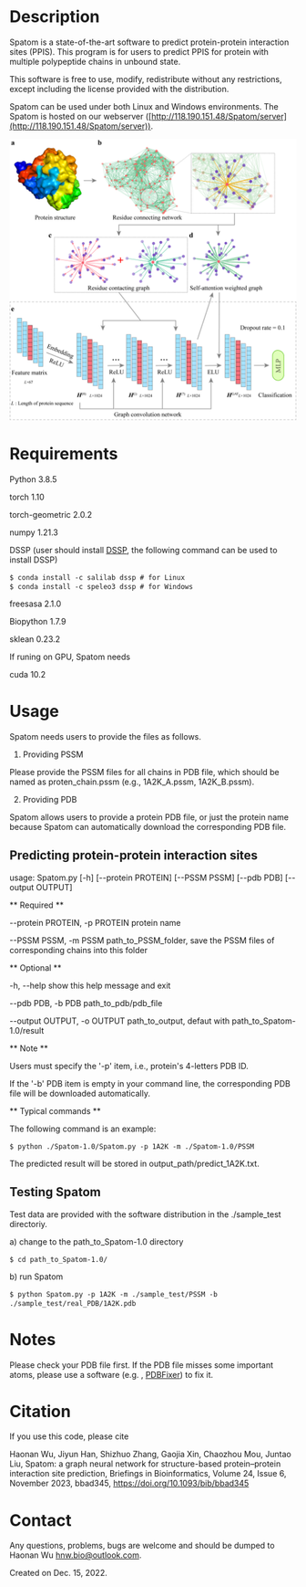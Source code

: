 # Description

Spatom is a state-of-the-art software to predict protein-protein interaction sites (PPIS). This program is for users to predict PPIS for protein with multiple polypeptide chains in unbound state.
                                                                                
This software is free to use, modify, redistribute without any restrictions, except including the license provided with the distribution. 

Spatom can be used under both Linux and Windows environments. The Spatom is hosted on our webserver ([http://118.190.151.48/Spatom/server](http://118.190.151.48/Spatom/server)).

![Spatom_workflow](https://github.com/Wu-Haonan/Spatom/blob/main/IMG/Spatom_workflow.png)

# Requirements

Python 3.8.5

torch 1.10

torch-geometric 2.0.2

numpy 1.21.3

DSSP (user should install [DSSP](https://swift.cmbi.umcn.nl/gv/dssp/), the following command can be used to install DSSP)

```
$ conda install -c salilab dssp # for Linux
$ conda install -c speleo3 dssp # for Windows
```

freesasa 2.1.0

Biopython 1.7.9

sklean 0.23.2

If runing on GPU, Spatom needs

cuda 10.2

# Usage

Spatom needs users to provide the files as follows.

1) Providing PSSM

Please provide the PSSM files for all chains in PDB file, which should be named as proten_chain.pssm (e.g., 1A2K_A.pssm, 1A2K_B.pssm).

2) Providing PDB

Spatom allows users to provide a protein PDB file, or just the protein name because Spatom can automatically download the corresponding PDB file. 


## Predicting protein-protein interaction sites

usage: Spatom.py [-h] [--protein PROTEIN] [--PSSM PSSM] [--pdb PDB] [--output OUTPUT]

** Required **

  --protein PROTEIN, -p PROTEIN
                        protein name

  --PSSM PSSM, -m PSSM  path_to_PSSM_folder, save the PSSM files of corresponding chains into this folder

** Optional **

  -h, --help            show this help message and exit

  --pdb PDB, -b PDB     path_to_pdb/pdb_file

  --output OUTPUT, -o OUTPUT
                        path_to_output, defaut with path_to_Spatom-1.0/result

** Note **

Users must specify the '-p' item, i.e., protein's 4-letters PDB ID.

If the '-b' PDB item is empty in your command line, the corresponding PDB file will be downloaded automatically.

** Typical commands **

The following command is an example:

```
$ python ./Spatom-1.0/Spatom.py -p 1A2K -m ./Spatom-1.0/PSSM 
```

The predicted result will be stored in output_path/predict_1A2K.txt.

## Testing Spatom

Test data are provided with the software distribution in the ./sample_test directoriy.

a) change to the path_to_Spatom-1.0 directory

```
$ cd path_to_Spatom-1.0/
```

b) run Spatom

```
$ python Spatom.py -p 1A2K -m ./sample_test/PSSM -b ./sample_test/real_PDB/1A2K.pdb
```
# Notes

Please check your PDB file first. If the PDB file misses some important atoms, please use a software (e.g. , [PDBFixer](https://github.com/openmm/pdbfixer)) to fix it.

# Citation

If you use this code, please cite 

Haonan Wu, Jiyun Han, Shizhuo Zhang, Gaojia Xin, Chaozhou Mou, Juntao Liu, Spatom: a graph neural network for structure-based protein–protein interaction site prediction, Briefings in Bioinformatics, Volume 24, Issue 6, November 2023, bbad345, https://doi.org/10.1093/bib/bbad345

# Contact

Any questions, problems, bugs are welcome and should be dumped to Haonan Wu <hnw.bio@outlook.com>.

Created on Dec. 15, 2022.
